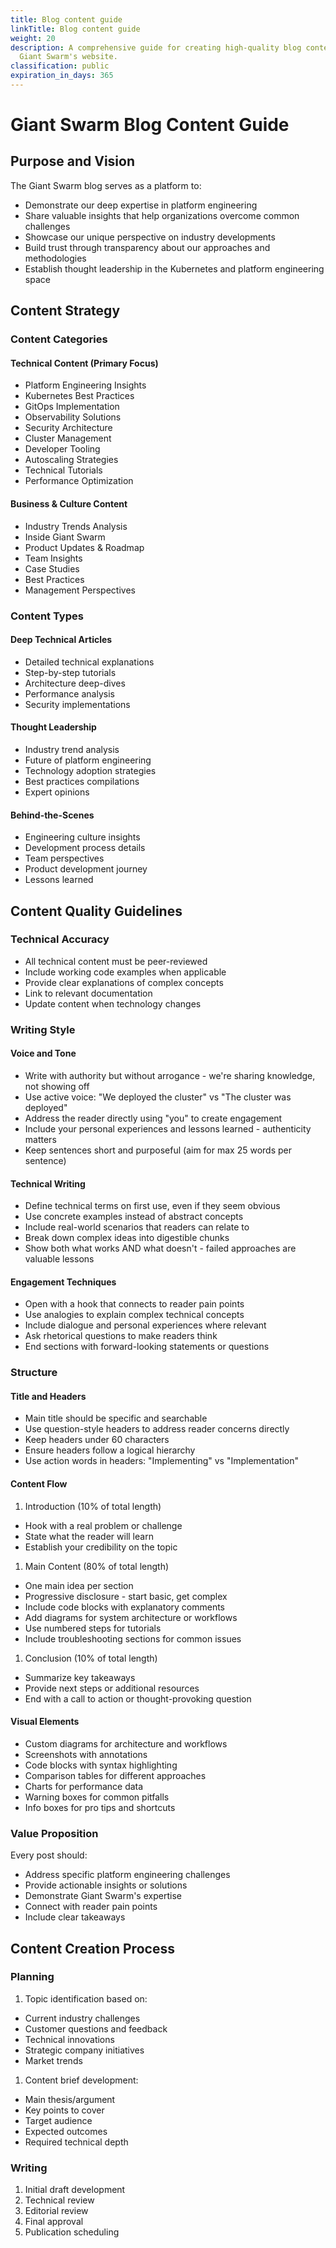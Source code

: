 ```yaml
---
title: Blog content guide
linkTitle: Blog content guide
weight: 20
description: A comprehensive guide for creating high-quality blog content for
  Giant Swarm's website.
classification: public
expiration_in_days: 365
---
```

# Giant Swarm Blog Content Guide

## Purpose and Vision

The Giant Swarm blog serves as a platform to:

- Demonstrate our deep expertise in platform engineering
- Share valuable insights that help organizations overcome common challenges
- Showcase our unique perspective on industry developments
- Build trust through transparency about our approaches and methodologies
- Establish thought leadership in the Kubernetes and platform engineering space

## Content Strategy

### Content Categories

#### Technical Content (Primary Focus)

- Platform Engineering Insights
- Kubernetes Best Practices
- GitOps Implementation
- Observability Solutions
- Security Architecture
- Cluster Management
- Developer Tooling
- Autoscaling Strategies
- Technical Tutorials
- Performance Optimization

#### Business & Culture Content

- Industry Trends Analysis
- Inside Giant Swarm
- Product Updates & Roadmap
- Team Insights
- Case Studies
- Best Practices
- Management Perspectives

### Content Types

#### Deep Technical Articles

- Detailed technical explanations
- Step-by-step tutorials
- Architecture deep-dives
- Performance analysis
- Security implementations

#### Thought Leadership

- Industry trend analysis
- Future of platform engineering
- Technology adoption strategies
- Best practices compilations
- Expert opinions

#### Behind-the-Scenes

- Engineering culture insights
- Development process details
- Team perspectives
- Product development journey
- Lessons learned

## Content Quality Guidelines

### Technical Accuracy

- All technical content must be peer-reviewed
- Include working code examples when applicable
- Provide clear explanations of complex concepts
- Link to relevant documentation
- Update content when technology changes

### Writing Style

#### Voice and Tone

- Write with authority but without arrogance - we're sharing knowledge, not showing off
- Use active voice: "We deployed the cluster" vs "The cluster was deployed"
- Address the reader directly using "you" to create engagement
- Include your personal experiences and lessons learned - authenticity matters
- Keep sentences short and purposeful (aim for max 25 words per sentence)

#### Technical Writing

- Define technical terms on first use, even if they seem obvious
- Use concrete examples instead of abstract concepts
- Include real-world scenarios that readers can relate to
- Break down complex ideas into digestible chunks
- Show both what works AND what doesn't - failed approaches are valuable lessons

#### Engagement Techniques

- Open with a hook that connects to reader pain points
- Use analogies to explain complex technical concepts
- Include dialogue and personal experiences where relevant
- Ask rhetorical questions to make readers think
- End sections with forward-looking statements or questions

### Structure

#### Title and Headers

- Main title should be specific and searchable
- Use question-style headers to address reader concerns directly
- Keep headers under 60 characters
- Ensure headers follow a logical hierarchy
- Use action words in headers: "Implementing" vs "Implementation"

#### Content Flow

1. Introduction (10% of total length)
- Hook with a real problem or challenge
- State what the reader will learn
- Establish your credibility on the topic
1. Main Content (80% of total length)
- One main idea per section
- Progressive disclosure - start basic, get complex
- Include code blocks with explanatory comments
- Add diagrams for system architecture or workflows
- Use numbered steps for tutorials
- Include troubleshooting sections for common issues
1. Conclusion (10% of total length)
- Summarize key takeaways
- Provide next steps or additional resources
- End with a call to action or thought-provoking question

#### Visual Elements

- Custom diagrams for architecture and workflows
- Screenshots with annotations
- Code blocks with syntax highlighting
- Comparison tables for different approaches
- Charts for performance data
- Warning boxes for common pitfalls
- Info boxes for pro tips and shortcuts

### Value Proposition

Every post should:

- Address specific platform engineering challenges
- Provide actionable insights or solutions
- Demonstrate Giant Swarm's expertise
- Connect with reader pain points
- Include clear takeaways

## Content Creation Process

### Planning

1. Topic identification based on:
- Current industry challenges
- Customer questions and feedback
- Technical innovations
- Strategic company initiatives
- Market trends
1. Content brief development:
- Main thesis/argument
- Key points to cover
- Target audience
- Expected outcomes
- Required technical depth

### Writing

1. Initial draft development
1. Technical review
1. Editorial review
1. Final approval
1. Publication scheduling




